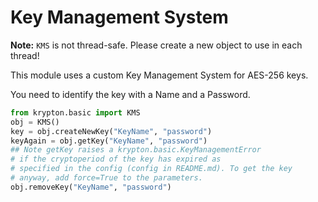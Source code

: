 # Key Management System

**Note:** `KMS` is not thread-safe. Please create a new object to use in each thread!

This module uses a custom Key Management System for AES-256 keys.

You need to identify the key with a Name and a Password.

```python
from krypton.basic import KMS
obj = KMS()
key = obj.createNewKey("KeyName", "password")
keyAgain = obj.getKey("KeyName", "password")
## Note getKey raises a krypton.basic.KeyManagementError
# if the cryptoperiod of the key has expired as  
# specified in the config (config in README.md). To get the key
# anyway, add force=True to the parameters.
obj.removeKey("KeyName", "password")
```
